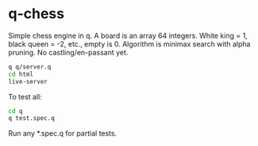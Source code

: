 # q-chess

Simple chess engine in q.
A board is an array 64 integers.
White king = 1, black queen = -2, etc., empty is 0.
Algorithm is minimax search with alpha pruning.
No castling/en-passant yet. 

```sh
q q/server.q
cd html
live-server
```

To test all:

```sh
cd q
q test.spec.q
```

Run any *.spec.q for partial tests.